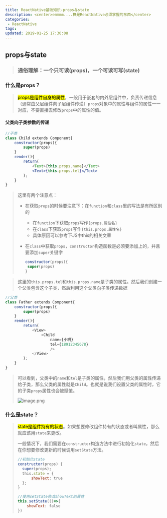 ```yaml
---
title: ReactNative基础知识-props与state
description: <center>emmmm....算是ReactNative必须掌握的东西</center>
categories:
 - ReactNative
tags: 
updated: 2019-01-25 17:30:08
---
```


## props与state

>### 通俗理解：一个只可读(props)，一个可读可写(state)

### 什么是props？

> <mark>props是组件自身的属性</mark>，一般用于嵌套的内外层组件中，负责传递信息（通常由父层组件向子层组件传递）`props`对象中的属性与组件的属性一一对应，不要直接去修改`props`中的属性的值。

#### 父类向子类参数的传递

```jsx
//子类
class Child extends Component{  
    constructor(props){
    	super(props)
    }
    render(){  
        return(  
            <Text>{this.props.name}</Text>
            <Text>{this.props.tel}</Text>  
        );  
    }  
}  
```

> 这里有两个注意点：
>
> - 在获取`props`的时候要注意下：在`function`和`class`里的写法是有所区别的
>
>   - 在`function`下获取`props`写作`{props.属性名}`
>   - 在`class`下获取`props`写作`{this.props.属性名}`
>   - 具体原因可以参考下JS中this的相关文章
>
> - 在`class`中获取`props`，`constructor`构造函数是必须要添加上的，并且要添加`super`关键字
>
>   ```jsx
>   constructor(props){
>    super(props)
>   }
>   ```

> 这里的`this.props.tel`和`this.props.name`是子类的属性。然后我们创建一个父类包含这个子类，然后利用这个父类向子类传递数据

```jsx
//父类
class Father extends Component{  
    constructor(props){
    	super(props)
    }
    render(){  
        return(  
            <View>  
                <Child 
                    name={小明}
                    tel={18912345678}
                    />  
            </View>  
        );  
    }  
}  
```

> 可以看到，父类中的`name`和`tel`是子类的属性，然后我们用父类的属性传递给子类，那么父类的属性就是`Child`。也就是说我们设置父类的属性时，它的子类`props`属性也会被赋值。
>
> ![image.png](https://upload-images.jianshu.io/upload_images/8154981-309a46ed2a8975bd.png?imageMogr2/auto-orient/strip%7CimageView2/2/w/1240)

### 什么是state？

> <mark>state是组件持有的状态</mark>。如果想要修改组件持有的状态或者叫属性，那么就应该用`state`来更改。
>
> 一般情况下，我们需要在`constructor`构造方法中进行初始化`state`，然后在你想要修改更新的时候调用`setState`方法。
>
> ```jsx
> //初始化state
> constructor(props) {  
>   super(props);  
>   this.state = { 
>       showText: true 
>   };  
> } 
> 
> //使用setState修改showText的属性
> this.setState(()=>{
>     showText: false 
> })
> ```

